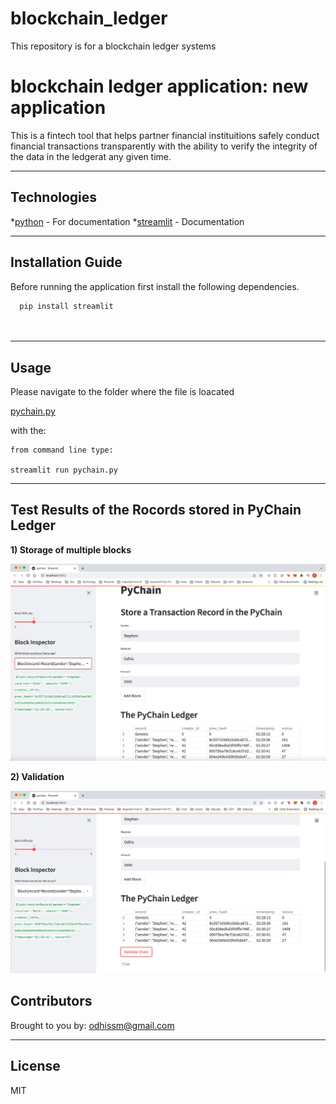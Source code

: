 # blockchain_ledger
This repository is for a blockchain ledger systems

# blockchain ledger application: new application 

This is a fintech tool that helps partner financial instituitions safely conduct financial transactions transparently with the ability to verify the integrity of the data in the ledgerat any given time.


---

## Technologies


*[python](https://docs.python.org/3/) - For documentation
*[streamlit](https://docs.streamlit.io/) - Documentation



---

## Installation Guide

Before running the application first install the following dependencies.

```python
  pip install streamlit  

    
```

---

## Usage
Please navigate to the folder where the file is loacated

[pychain.py](https://colab.research.google.com/github/tylergusmyers/ML_token_prices/blob/main/BTC_Pricing_Model.ipynb) 



with the:

```
from command line type:

streamlit run pychain.py
```

---

## Test Results of the Rocords stored in PyChain Ledger

**1) Storage of multiple blocks**

   
![multiple block in the chain](./ledger_apps/Resources/Images/Blockchain_MultipleBlocks.jpg)




**2) Validation**

   
![Blockchain validation](./ledger_apps/Resources/Images/Blockchain_Validation.jpg)


## Contributors

Brought to you by: odhissm@gmail.com
  

---

## License

MIT

